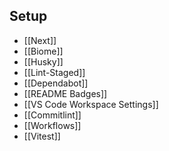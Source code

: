 ## Setup
- [[Next]]
- [[Biome]]
- [[Husky]]
- [[Lint-Staged]]
- [[Dependabot]]
- [[README Badges]]
- [[VS Code Workspace Settings]]
- [[Commitlint]]
- [[Workflows]]
- [[Vitest]]